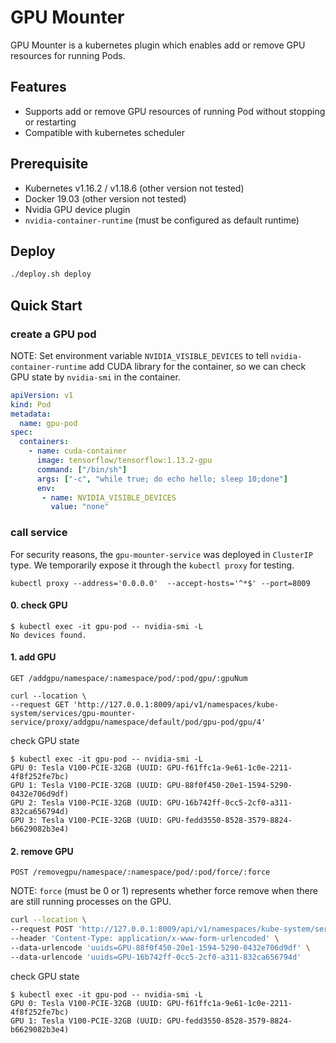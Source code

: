 # GPU Mounter

GPU Mounter is a kubernetes plugin which enables add or remove GPU resources for running Pods.



## Features

* Supports add or remove GPU resources of running Pod without stopping or restarting
* Compatible with kubernetes scheduler



## Prerequisite 

* Kubernetes v1.16.2 / v1.18.6 (other version not tested)
* Docker 19.03 (other version not tested)
* Nvidia GPU device plugin
* `nvidia-container-runtime` (must be configured as default runtime)



## Deploy

```bash
./deploy.sh deploy
```



## Quick Start

### create a GPU pod

NOTE: Set environment variable `NVIDIA_VISIBLE_DEVICES`  to tell `nvidia-container-runtime` add CUDA library for the container, so we can check GPU state by `nvidia-smi` in the container.

```yaml
apiVersion: v1
kind: Pod
metadata:
  name: gpu-pod
spec:
  containers:
    - name: cuda-container
      image: tensorflow/tensorflow:1.13.2-gpu
      command: ["/bin/sh"]
      args: ["-c", "while true; do echo hello; sleep 10;done"]
      env:
       - name: NVIDIA_VISIBLE_DEVICES
         value: "none"
```



### call service

For security reasons, the `gpu-mounter-service` was deployed in `ClusterIP` type. We temporarily expose it through the `kubectl proxy` for testing.

```shell
kubectl proxy --address='0.0.0.0'  --accept-hosts='^*$' --port=8009
```

#### 0. check GPU

```shell
$ kubectl exec -it gpu-pod -- nvidia-smi -L
No devices found.
```



#### 1. add GPU

`GET /addgpu/namespace/:namespace/pod/:pod/gpu/:gpuNum`

```shell
curl --location \
--request GET 'http://127.0.0.1:8009/api/v1/namespaces/kube-system/services/gpu-mounter-service/proxy/addgpu/namespace/default/pod/gpu-pod/gpu/4'
```

check GPU state

```shell
$ kubectl exec -it gpu-pod -- nvidia-smi -L
GPU 0: Tesla V100-PCIE-32GB (UUID: GPU-f61ffc1a-9e61-1c0e-2211-4f8f252fe7bc)
GPU 1: Tesla V100-PCIE-32GB (UUID: GPU-88f0f450-20e1-1594-5290-0432e706d9df)
GPU 2: Tesla V100-PCIE-32GB (UUID: GPU-16b742ff-0cc5-2cf0-a311-832ca656794d)
GPU 3: Tesla V100-PCIE-32GB (UUID: GPU-fedd3550-8528-3579-8824-b6629082b3e4)
```



#### 2. remove GPU

`POST /removegpu/namespace/:namespace/pod/:pod/force/:force`

NOTE: `force` (must be 0 or 1) represents whether force remove when there are still running processes on the GPU.

```bash
curl --location \
--request POST 'http://127.0.0.1:8009/api/v1/namespaces/kube-system/services/gpu-mounter-service/proxy/removegpu/namespace/default/pod/gpu-pod2/force/1' \
--header 'Content-Type: application/x-www-form-urlencoded' \
--data-urlencode 'uuids=GPU-88f0f450-20e1-1594-5290-0432e706d9df' \
--data-urlencode 'uuids=GPU-16b742ff-0cc5-2cf0-a311-832ca656794d'
```

check GPU state
```shell
$ kubectl exec -it gpu-pod -- nvidia-smi -L
GPU 0: Tesla V100-PCIE-32GB (UUID: GPU-f61ffc1a-9e61-1c0e-2211-4f8f252fe7bc)
GPU 1: Tesla V100-PCIE-32GB (UUID: GPU-fedd3550-8528-3579-8824-b6629082b3e4)
```
